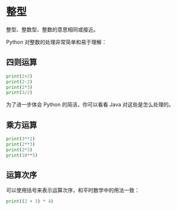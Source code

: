 # 整型

整型、整数型、整数的意思相同或接近。

Python 对整数的处理非常简单和易于理解：

## 四则运算

<div class="run"></div>

```python
print(2+2)
print(2-2)
print(2*3)
print(3/2)
```

为了进一步体会 Python 的简洁，你可以看看 Java 对这些是怎么处理的。

## 乘方运算

<div class="run"></div>

```python
print(3**2)
print(2**3)
print(2*3)
print(10**5)
```

## 运算次序

可以使用括号来表示运算次序，和平时数学中的用法一致：

<div class="run"></div>

```python
print((2 + 3) * 4)
```
